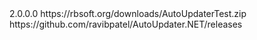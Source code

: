 <item>
<version>2.0.0.0</version>
<url>https://rbsoft.org/downloads/AutoUpdaterTest.zip</url>
<changelog>https://github.com/ravibpatel/AutoUpdater.NET/releases</changelog>
</item>
